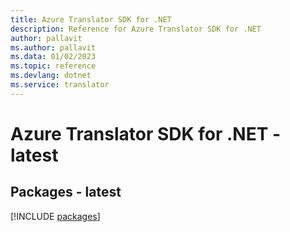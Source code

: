 ```yaml
---
title: Azure Translator SDK for .NET
description: Reference for Azure Translator SDK for .NET
author: pallavit
ms.author: pallavit
ms.data: 01/02/2023
ms.topic: reference
ms.devlang: dotnet
ms.service: translator
---
```

# Azure Translator SDK for .NET - latest
## Packages - latest
[!INCLUDE [packages](translator-index.md)]